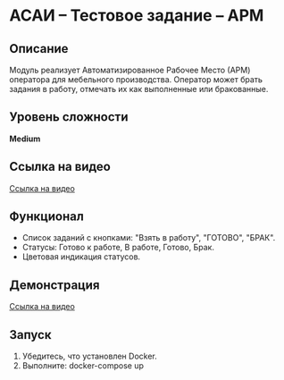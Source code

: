# АСАИ – Тестовое задание – АРМ

## Описание
Модуль реализует Автоматизированное Рабочее Место (АРМ) оператора для мебельного производства. 
Оператор может брать задания в работу, отмечать их как выполненные или бракованные.

## Уровень сложности
**Medium**

## Ссылка на видео 

[Ссылка на видео ](https://vkvideo.ru/video-197467997_456239017?list=ln-Gz05G86tmSjAeNrvkY)

## Функционал
- Список заданий с кнопками: "Взять в работу", "ГОТОВО", "БРАК".
- Статусы: Готово к работе, В работе, Готово, Брак.
- Цветовая индикация статусов.

## Демонстрация
[Ссылка на видео]()

## Запуск
1. Убедитесь, что установлен Docker.
2. Выполните: docker-compose up
